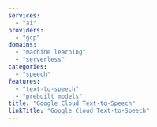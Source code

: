 ```yaml
---
services:
  - "ai"
providers:
  - "gcp"
domains:
  - "machine learning"
  - "serverless"
categories:
  - "speech"
features:
  - "text-to-speech"
  - "prebuilt models"
title: "Google Cloud Text-to-Speech"
linkTitle: "Google Cloud Text-to-Speech"
---
```

